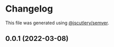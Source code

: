 # Changelog

This file was generated using [@jscutlery/semver](https://github.com/jscutlery/semver).

## 0.0.1 (2022-03-08)
